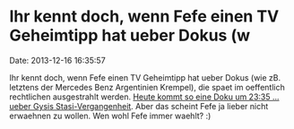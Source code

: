 Ihr kennt doch, wenn Fefe einen TV Geheimtipp hat ueber Dokus (w
================================================================

Date: 2013-12-16 16:35:57

Ihr kennt doch, wenn Fefe einen TV Geheimtipp hat ueber Dokus (wie zB.
letztens der Mercedes Benz Argentinien Krempel), die spaet im
oeffentlich rechtlichen ausgestrahlt werden. [Heute kommt so eine Doku
um 23:35 \... ueber Gysis
Stasi-Vergangenheit](http://www.spiegel.de/kultur/tv/ard-doku-ueber-gregor-gysi-und-die-stasi-a-939324.html).
Aber das scheint Fefe ja lieber nicht erwaehnen zu wollen. Wen wohl Fefe
immer waehlt? :)
